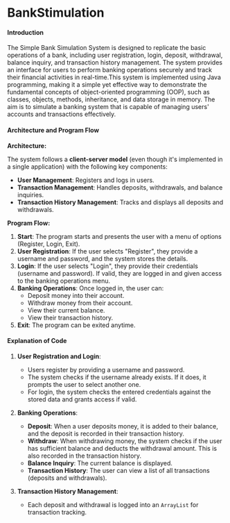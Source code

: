 # BankStimulation

####  **Introduction**

The Simple Bank Simulation System is designed to replicate the basic operations of a bank, including user registration, login, deposit, withdrawal, balance inquiry, and transaction history management. The system provides an interface for users to perform banking operations securely and track their financial activities in real-time.This system is implemented using Java programming, making it a simple yet effective way to demonstrate the fundamental concepts of object-oriented programming (OOP), such as classes, objects, methods, inheritance, and data storage in memory. The aim is to simulate a banking system that is capable of managing users' accounts and transactions effectively.

#### **Architecture and Program Flow**

**Architecture:**

The system follows a **client-server model** (even though it's implemented in a single application) with the following key components:

- **User Management**: Registers and logs in users.
- **Transaction Management**: Handles deposits, withdrawals, and balance inquiries.
- **Transaction History Management**: Tracks and displays all deposits and withdrawals.

**Program Flow:**

1. **Start**: The program starts and presents the user with a menu of options (Register, Login, Exit).
2. **User Registration**: If the user selects "Register", they provide a username and password, and the system stores the details.
3. **Login**: If the user selects "Login", they provide their credentials (username and password). If valid, they are logged in and given access to the banking operations menu.
4. **Banking Operations**: Once logged in, the user can:
   - Deposit money into their account.
   - Withdraw money from their account.
   - View their current balance.
   - View their transaction history.
5. **Exit**: The program can be exited anytime.

####  **Explanation of Code**

1. **User Registration and Login**:
   - Users register by providing a username and password.
   - The system checks if the username already exists. If it does, it prompts the user to select another one.
   - For login, the system checks the entered credentials against the stored data and grants access if valid.

2. **Banking Operations**:
   - **Deposit**: When a user deposits money, it is added to their balance, and the deposit is recorded in their transaction history.
   - **Withdraw**: When withdrawing money, the system checks if the user has sufficient balance and deducts the withdrawal amount. This is also recorded in the transaction history.
   - **Balance Inquiry**: The current balance is displayed.
   - **Transaction History**: The user can view a list of all transactions (deposits and withdrawals).

3. **Transaction History Management**:
   - Each deposit and withdrawal is logged into an `ArrayList` for transaction tracking.
